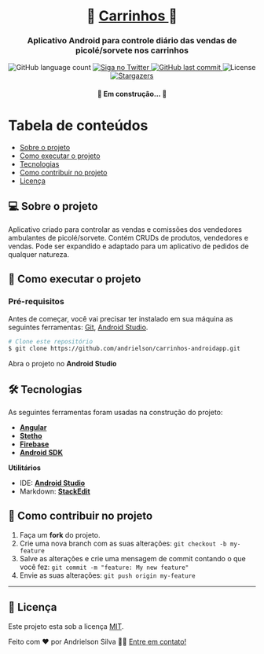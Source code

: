 
<h1 align="center">
     🍨 <a href="#" alt="aplicativo vendas nos carrinhos"> Carrinhos </a> 🛒
</h1>

<h3 align="center">
    Aplicativo Android para controle diário das vendas de picolé/sorvete nos carrinhos
</h3>

<p align="center">
  <img alt="GitHub language count" src="https://img.shields.io/github/languages/count/andrielson/carrinhos-androidapp?color=%2304D361">

  <a href="https://www.twitter.com/andrielson_FS/">
    <img alt="Siga no Twitter" src="https://img.shields.io/twitter/url?url=https%3A%2F%2Fgithub.com%2Fandrielson%2Fcarrinhos-androidapp">
  </a>
  
  <a href="https://github.com/andrielson/carrinhos-androidapp/commits/master">
    <img alt="GitHub last commit" src="https://img.shields.io/github/last-commit/andrielson/carrinhos-androidapp">
  </a>
    
   <img alt="License" src="https://img.shields.io/badge/license-MIT-brightgreen">
   <a href="https://github.com/andrielson/carrinhos-androidapp/stargazers">
    <img alt="Stargazers" src="https://img.shields.io/github/stars/andrielson/carrinhos-androidapp?style=social">
  </a> 
</p>

<h4 align="center">
	🚧   Em construção...  🚧
</h4>


Tabela de conteúdos
=================
<!--ts-->
   * [Sobre o projeto](#-sobre-o-projeto)
   * [Como executar o projeto](#-como-executar-o-projeto)
   * [Tecnologias](#-tecnologias)
   * [Como contribuir no projeto](#-como-contribuir-no-projeto)
   * [Licença](#user-content--licença)
<!--te-->

## 💻 Sobre o projeto

Aplicativo criado para controlar as vendas e comissões dos vendedores ambulantes de picolé/sorvete. Contém CRUDs de produtos, vendedores e vendas.
Pode ser expandido e adaptado para um aplicativo de pedidos de qualquer natureza.

## 🚀 Como executar o projeto

### Pré-requisitos

Antes de começar, você vai precisar ter instalado em sua máquina as seguintes ferramentas:
[Git](https://git-scm.com), [Android Studio](https://developer.android.com/studio). 

```bash
# Clone este repositório
$ git clone https://github.com/andrielson/carrinhos-androidapp.git
```
Abra o projeto no **Android Studio**

## 🛠 Tecnologias

As seguintes ferramentas foram usadas na construção do projeto:

-   **[Angular](https://angular.io)**
-   **[Stetho](http://facebook.github.io/stetho/)**
-   **[Firebase](https://firebase.google.com)**
-   **[Android SDK](https://developer.android.com/docs)**

**Utilitários**
-   IDE:  **[Android Studio](https://developer.android.com/studio)**
-   Markdown:  **[StackEdit](https://stackedit.io/)**


## 💪 Como contribuir no projeto

1. Faça um **fork** do projeto.
2. Crie uma nova branch com as suas alterações: `git checkout -b my-feature`
3. Salve as alterações e crie uma mensagem de commit contando o que você fez: `git commit -m "feature: My new feature"`
4. Envie as suas alterações: `git push origin my-feature`

---

## 📝 Licença

Este projeto esta sob a licença [MIT](./LICENSE).

Feito com ❤️ por Andrielson Silva 👋🏽 [Entre em contato!](https://www.linkedin.com/in/andrielson-silva)
